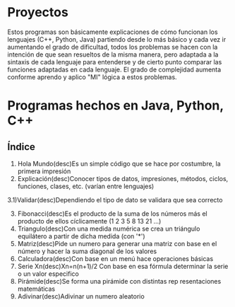 # Proyectos

Estos programas son básicamente explicaciones de cómo funcionan los lenguajes (C++, Python, Java) partiendo desde lo más básico y cada vez ir aumentando el grado de dificultad, todos los problemas se hacen con la intención de que sean resueltos de la misma manera, pero adaptada a la sintaxis de cada lenguaje para entenderse y de cierto punto comparar las funciones adaptadas en cada lenguaje. El grado de complejidad aumenta conforme aprendo y aplico "MI" lógica a estos problemas.

# Programas hechos en Java, Python, C++

Índice 
------------------------------------------------------------------------------------------------------------
1) Hola Mundo(desc)Es un simple código que se hace por costumbre, la primera impresión
2) Explicación(desc)Conocer tipos de datos, impresiones, métodos, ciclos, funciones, clases, etc. (varían entre lenguajes)

3.1)Validar(desc)Dependiendo el tipo de dato se validara que sea correcto

3) Fibonacci(desc)Es el producto de la suma de los números más el producto de ellos cíclicamente (1 2 3 5 8 13 21 ...)
4) Triangulo(desc)Con una medida numérica se crea un triángulo equilátero a partir de dicha medida (con '*')
5) Matriz(desc)Pide un numero para generar una matriz con base en el número y hacer la suma diagonal de los valores
6) Calculadora(desc)Con base en un menú hace operaciones básicas
7) Serie Xn(desc)Xn=n(n+1)/2 Con base en esa fórmula determinar la serie o un valor especifico
8) Pirámide(desc)Se forma una pirámide con distintas rep resentaciones matemáticas
9) Adivinar(desc)Adivinar un numero aleatorio



